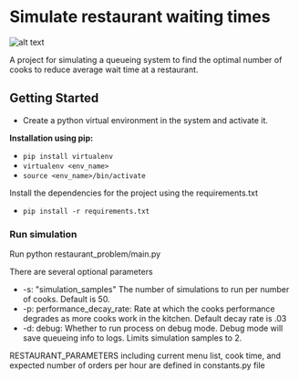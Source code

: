 # Simulate restaurant waiting times

![alt text](https://images.firstwefeast.com/complex/image/upload/c_limit,f_auto,fl_lossy,q_auto,w_1100/cmslqxf3wpgifoakb2qq.jpg)

A project for simulating a queueing system to find the optimal number of cooks to reduce average wait time at a restaurant.

## Getting Started

- Create a python virtual environment in the system and activate it.

**Installation using pip:**
  - `pip install virtualenv`
  - `virtualenv <env_name>`
  - `source <env_name>/bin/activate`

Install the dependencies for the project using the requirements.txt
  - `pip install -r requirements.txt`


### Run simulation
Run python restaurant_problem/main.py

There are several optional parameters
- -s: "simulation_samples"  The number of simulations to run per number of cooks. Default is 50.
- -p: performance_decay_rate: Rate at which the cooks performance degrades as more cooks work in the kitchen. Default decay rate is .03
- -d: debug: Whether to run process on debug mode. Debug mode will save queueing info to logs. Limits simulation samples to 2. 

RESTAURANT_PARAMETERS including current menu list, cook time, and expected number of orders per hour are defined in 
constants.py file


